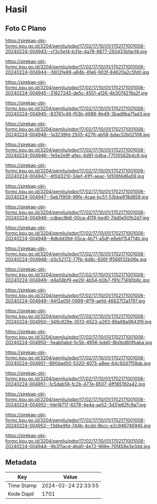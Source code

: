 # Hasil

## Foto C Plano

https://sirekap-obj-formc.kpu.go.id/3204/pemilu/pdpr/17/02/17/10/01/1702171001008-20240224-004943--cf3c5e14-b31e-4a78-9877-292d33bfacf4.jpg

https://sirekap-obj-formc.kpu.go.id/3204/pemilu/pdpr/17/02/17/10/01/1702171001008-20240224-004944--3602fe89-a84b-4fe6-903f-84620a2c5fd0.jpg

https://sirekap-obj-formc.kpu.go.id/3204/pemilu/pdpr/17/02/17/10/01/1702171001008-20240224-004945--31827245-de5c-4551-a126-4b3074219a2f.jpg

https://sirekap-obj-formc.kpu.go.id/3204/pemilu/pdpr/17/02/17/10/01/1702171001008-20240224-004945--83761c46-f53b-4988-8e49-3bad9ba7fad3.jpg

https://sirekap-obj-formc.kpu.go.id/3204/pemilu/pdpr/17/02/17/10/01/1702171001008-20240224-004946--1a3239fd-2505-4276-ab58-bdac52b02108.jpg

https://sirekap-obj-formc.kpu.go.id/3204/pemilu/pdpr/17/02/17/10/01/1702171001008-20240224-004946--1e5e2e9f-afec-4d91-b4ba-77f35562b4c8.jpg

https://sirekap-obj-formc.kpu.go.id/3204/pemilu/pdpr/17/02/17/10/01/1702171001008-20240224-004947--4f0d3210-34ef-41f1-aeac-1d106f4d6a59.jpg

https://sirekap-obj-formc.kpu.go.id/3204/pemilu/pdpr/17/02/17/10/01/1702171001008-20240224-004947--5eb7f959-99fe-4cae-bc51-53bbe918d859.jpg

https://sirekap-obj-formc.kpu.go.id/3204/pemilu/pdpr/17/02/17/10/01/1702171001008-20240224-004948--cdbec9b6-00ca-4119-bed0-7dd0e50fb2d7.jpg

https://sirekap-obj-formc.kpu.go.id/3204/pemilu/pdpr/17/02/17/10/01/1702171001008-20240224-004948--8dbdd39d-05ca-4b71-a5df-e6ebf154714b.jpg

https://sirekap-obj-formc.kpu.go.id/3204/pemilu/pdpr/17/02/17/10/01/1702171001008-20240224-004948--d3c52172-77fb-4d8c-926f-ff566f32b06e.jpg

https://sirekap-obj-formc.kpu.go.id/3204/pemilu/pdpr/17/02/17/10/01/1702171001008-20240224-004949--d4a58bf9-ee29-4b54-b0b7-f91c71490b6c.jpg

https://sirekap-obj-formc.kpu.go.id/3204/pemilu/pdpr/17/02/17/10/01/1702171001008-20240224-004949--94f2a05f-0999-4f19-aefd-46627f2a1797.jpg

https://sirekap-obj-formc.kpu.go.id/3204/pemilu/pdpr/17/02/17/10/01/1702171001008-20240224-004950--349c829e-3513-4523-a263-86a68a9843f9.jpg

https://sirekap-obj-formc.kpu.go.id/3204/pemilu/pdpr/17/02/17/10/01/1702171001008-20240224-004950--5eab0abd-5c5b-4956-bdd0-8b0bd60fbaba.jpg

https://sirekap-obj-formc.kpu.go.id/3204/pemilu/pdpr/17/02/17/10/01/1702171001008-20240224-004951--890dad50-5320-4075-a8ee-64c92d7f59ab.jpg

https://sirekap-obj-formc.kpu.go.id/3204/pemilu/pdpr/17/02/17/10/01/1702171001008-20240224-004951--1c5dab58-fc2b-477e-8507-4ff165192a42.jpg

https://sirekap-obj-formc.kpu.go.id/3204/pemilu/pdpr/17/02/17/10/01/1702171001008-20240224-004952--fde18717-6278-4e4a-ae52-3d31e62fc9a7.jpg

https://sirekap-obj-formc.kpu.go.id/3204/pemilu/pdpr/17/02/17/10/01/1702171001008-20240224-004952--13dbe9fd-744b-4cdd-9bcc-e2c946746945.jpg

https://sirekap-obj-formc.kpu.go.id/3204/pemilu/pdpr/17/02/17/10/01/1702171001008-20240224-004944--9b311acd-4bd0-4e72-968e-70f458e3e3dd.jpg


## Metadata

| Key        | Value               |
| ---------- | ------------------- |
| Time Stamp | 2024-02-24 22:33:55 |
| Kode Dapil | 1701                |



